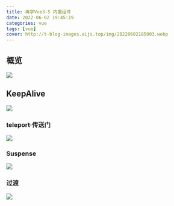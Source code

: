 ```yaml
---
title: 再学Vue3-5 内置组件
date: 2022-06-02 19:45:19
categories: vue
tags: [vue]
cover: http://t-blog-images.aijs.top/img/20220602185003.webp
---
```


## 概览

![](http://t-blog-images.aijs.top/img/20220602195846.webp)

## KeepAlive
![](http://t-blog-images.aijs.top/img/20220602195059.webp)

### teleport·传送门
![](http://t-blog-images.aijs.top/img/20220602195124.webp)

### Suspense
![](http://t-blog-images.aijs.top/img/20220602195153.webp)

### 过渡
 ![](http://t-blog-images.aijs.top/img/20220602195252.webp)

